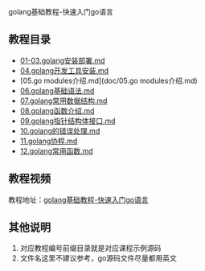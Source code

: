golang基础教程-快速入门go语言

## 教程目录

* [01-03.golang安装部署.md](doc/01-03.golang安装部署.md)
* [04.golang开发工具安装.md](doc/04.golang开发工具安装.md)
* [05.go modules介绍.md](doc/05.go modules介绍.md)
* [06.golang基础语法.md](doc/06.golang基础语法.md)
* [07.golang常用数据结构.md](doc/07.golang常用数据结构.md)
* [08.golang函数介绍.md](doc/08.golang函数介绍.md)
* [09.golang指针结构体接口.md](doc/09.golang指针结构体接口.md)
* [10.golang的错误处理.md](doc/10.golang的错误处理.md)
* [11.golang协程.md](doc/11.golang协程.md)
* [12.golang常用函数.md](doc/12.golang常用函数.md)

## 教程视频

教程地址：[golang基础教程-快速入门go语言](https://www.bilibili.com/video/av94410029)

## 其他说明

1. 对应教程编号前缀目录就是对应课程示例源码
2. 文件名这里不建议参考，go源码文件尽量都用英文